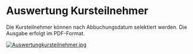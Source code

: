# Auswertung Kursteilnehmer

Die Kursteilnehmer können nach Abbuchungsdatum selektiert werden. Die Ausgabe erfolgt im PDF-Format.

[![](http://www.jverein.de/wiki/images/7/7f/Auswertungkursteilnehmer.jpg "Auswertungkursteilnehmer.jpg")](http://www.jverein.de/wiki/index.php?title=Datei:Auswertungkursteilnehmer.jpg)



